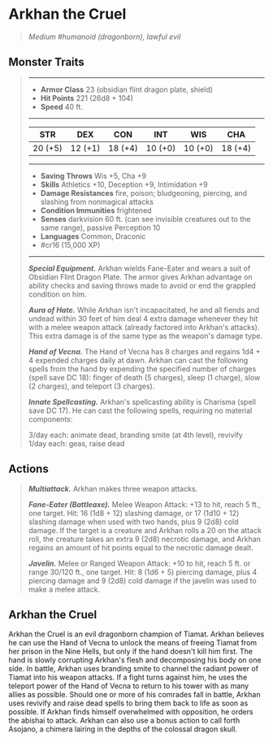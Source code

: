 # Arkhan the Cruel
>*Medium #humanoid (dragonborn), lawful evil*
## Monster Traits
>___
>- **Armor Class** 23 (obsidian flint dragon plate, shield)
>- **Hit Points** 221 (26d8 + 104)
>- **Speed** 40 ft.
>___
>|STR|DEX|CON|INT|WIS|CHA|
>|:---:|:---:|:---:|:---:|:---:|:---:|
>|20 (+5)|12 (+1)|18 (+4)|10 (+0)|10 (+0)|18 (+4)|
>___
>- **Saving Throws** Wis +5, Cha +9
>- **Skills** Athletics +10, Deception +9, Intimidation +9
>- **Damage Resistances** fire, poison; bludgeoning, piercing, and slashing from nonmagical attacks
>- **Condition Immunities** frightened
>- **Senses** darkvision 60 ft. (can see invisible creatures out to the same range), passive Perception 10
>- **Languages** Common, Draconic
>- #cr16 (15,000 XP)
>___
>***Special Equipment.*** Arkhan wields Fane-Eater and wears a suit of Obsidian Flint Dragon Plate. The armor gives Arkhan advantage on ability checks and saving throws made to avoid or end the grappled condition on him.  
>
>***Aura of Hate.*** While Arkhan isn't incapacitated, he and all fiends and undead within 30 feet of him deal 4 extra damage whenever they hit with a melee weapon attack (already factored into Arkhan's attacks). This extra damage is of the same type as the weapon's damage type.  
>
>***Hand of Vecna.*** The Hand of Vecna has 8 charges and regains 1d4 + 4 expended charges daily at dawn. Arkhan can cast the following spells from the hand by expending the specified number of charges (spell save DC 18): finger of death (5 charges), sleep (1 charge), slow (2 charges), and teleport (3 charges).  
>
>***Innate Spellcasting.*** Arkhan's spellcasting ability is Charisma (spell save DC 17). He can cast the following spells, requiring no material components:  
>
>3/day each: animate dead, branding smite (at 4th level), revivify  
>1/day each: geas, raise dead  
>
## Actions
>***Multiattack.*** Arkhan makes three weapon attacks.  
>
>***Fane-Eater (Battleaxe).*** Melee Weapon Attack: +13 to hit, reach 5 ft., one target. Hit: 16 (1d8 + 12) slashing damage, or 17 (1d10 + 12) slashing damage when used with two hands, plus 9 (2d8) cold damage. If the target is a creature and Arkhan rolls a 20 on the attack roll, the creature takes an extra 9 (2d8) necrotic damage, and Arkhan regains an amount of hit points equal to the necrotic damage dealt.  
>
>***Javelin.*** Melee  or Ranged Weapon Attack: +10 to hit, reach 5 ft. or range 30/120 ft., one target. Hit: 8 (1d6 + 5) piercing damage, plus 4 piercing damage and 9 (2d8) cold damage if the javelin was used to make a melee attack.
## Arkhan the Cruel
Arkhan the Cruel is an evil dragonborn champion of Tiamat. Arkhan believes he can use the Hand of Vecna to unlock the means of freeing Tiamat from her prison in the Nine Hells, but only if the hand doesn't kill him first. The hand is slowly corrupting Arkhan's flesh and decomposing his body on one side.
In battle, Arkhan uses branding smite to channel the radiant power of Tiamat into his weapon attacks. If a fight turns against him, he uses the teleport power of the Hand of Vecna to return to his tower with as many allies as possible. Should one or more of his comrades fall in battle, Arkhan uses revivify and raise dead spells to bring them back to life as soon as possible.
If Arkhan finds himself overwhelmed with opposition, he orders the abishai to attack. Arkhan can also use a bonus action to call forth Asojano, a chimera lairing in the depths of the colossal dragon skull.
